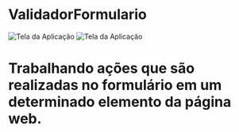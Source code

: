  # ValidadorFormulario
 ![Tela da Aplicação ](https://github.com/Franksilva959/ValidadorFormulario/blob/main/FormularioValidador/img/formulario.png)
![Tela da Aplicação ](https://github.com/Franksilva959/ValidadorFormulario/blob/main/FormularioValidador/img/validacoes.png)
# Trabalhando  ações que são realizadas no formulário  em um determinado elemento da página web. 
